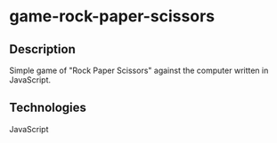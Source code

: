 # game-rock-paper-scissors

## Description
Simple game of "Rock Paper Scissors" against the computer written in JavaScript.

## Technologies
JavaScript
